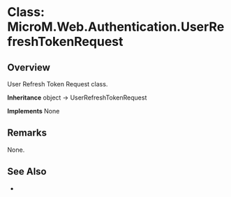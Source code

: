 # Class: MicroM.Web.Authentication.UserRefreshTokenRequest
## Overview
User Refresh Token Request class.

**Inheritance**
object -> UserRefreshTokenRequest

**Implements**
None

## Remarks
None.

## See Also
-